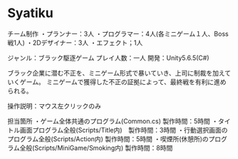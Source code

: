 # Syatiku
チーム制作
・プランナー：3人
・プログラマー：4人(各ミニゲーム１人、Boss戦1人)
・2Dデザイナー：3人
・エフェクト；1人

ジャンル：ブラック駆逐ゲーム
プレイ人数：一人
開発：Unity5.6.5(C#)

ブラック企業に潜む不正を、ミニゲーム形式で暴いていき、上司に制裁を加えていくゲーム。
ミニゲームで獲得した不正の証拠によって、最終戦を有利に進められる。

操作説明：マウス左クリックのみ

担当箇所
・ゲーム全体共通のプログラム(Common.cs) 製作時間：5時間
・タイトル画面プログラム全般(Scripts/Title内)　製作時間：3時間
・行動選択画面のプログラム全般(Scripts/Action内)  製作時間：5時間
・喫煙所(休憩所)のプログラム全般(Scripts/MiniGame/Smoking内)  製作時間：8時間
